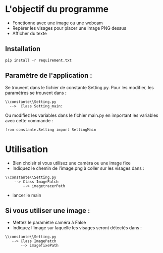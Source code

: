 # L'objectif du programme

- Fonctionne avec une image ou une webcam
- Repérer les visages pour placer une image PNG dessus
- Afficher du texte

## Installation

`````
pip install -r requirement.txt
``````

## Paramètre de l'application : 
Se trouvent dans le fichier de constante Setting.py. Pour les modifier, les paramètres se trouvent dans :
```
\\constante\\Setting.py
  -->  Class Setting_main:
```
Ou modifiez les variables dans le fichier main.py en important les variables avec cette commande :
````
from constante.Setting import SettingMain
````

# Utilisation 

- Bien choisir si vous utilisez une caméra ou une image fixe
- Indiquez le chemin de l'image.png à coller sur les visages dans :
````
\\constante\\Setting.py
    --> Class ImagePatch
        --> imagetracerPath
````
- lancer le main


## Si vous utiliser une image :
- Mettez le paramètre caméra à False
- Indiquez l'image sur laquelle les visages seront détectés dans :
 ````
\\constante\\Setting.py
    --> Class ImagePatch
        --> imagefixePath
````
